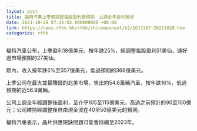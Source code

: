 ```yaml
---
layout: post
title: 福特汽車上季經調整每股盈利勝預期　上調全年盈利預測
date: 2021-10-28 07:26:02.000000000 +08:00
link: https://news.rthk.hk/rthk/ch/component/k2/1617297-20211028.htm
categories: rthk
---
```


福特汽車公布，上季盈利18億美元，按年跌25%，經調整每股盈利51美仙，遠好過市場預期的27美仙。

期內，收入按年跌5%至357億美元，低過預期的366億美元。

上季公司在最大並最賺錢的北美市場，售出約54.6萬輛汽車，按年跌16%，低過預期的近56.9萬輛。

公司上調全年經調整後盈利，至介乎105至115億美元，高過之前預計的90至100億元；公司維持經調整後自由現金流在40至50億美元的預測。

福特汽車表示，晶片供應短缺問題可能會持續至2023年。
